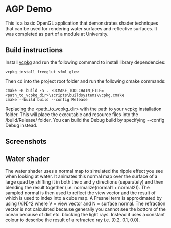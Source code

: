 # AGP Demo
This is a basic OpenGL application that demonstrates shader techniques that can be used for rendering water surfaces and reflective surfaces. It was completed as part of a module at University.

## Build instructions
Install [vcpkg](https://vcpkg.io/en/) and run the following command to install library dependencies:

 ```
vcpkg install freeglut sfml glew
 ```

 Then cd into the project root folder and run the following cmake commands:
 ```
cmake -B build -S . -DCMAKE_TOOLCHAIN_FILE=<path_to_vcpkg_dir>\scripts\buildsystems\vcpkg.cmake
cmake --build build --config Release
 ```

Replacing the <path_to_vcpkg_dir> with the path to your vcpkg installation folder. This will place the executable and resource files into the /build/Release/ folder. You can build the Debug build by specifying --config Debug instead.

## Screenshots

## Water shader

The water shader uses a normal map to simulated the ripple effect you see when looking at water. It animates this normal map over the surface of a large quad by shifting it in both the x and y directions (separately) and then blending the result together (i.e. normalize(normal1 + normal2)). The sampled normal is then used to reflect the view vector and the result of which is used to index into a cube map. A Fresnel term is approximated by using (V.N)^2 where V = view vector and N = surface normal. The refraction vector is not calculated because generally you cannot see the bottom of the ocean because of dirt etc. blocking the light rays. Instead it uses a constant colour to describe the result of a refracted ray i.e. (0.2, 0.1, 0.0).